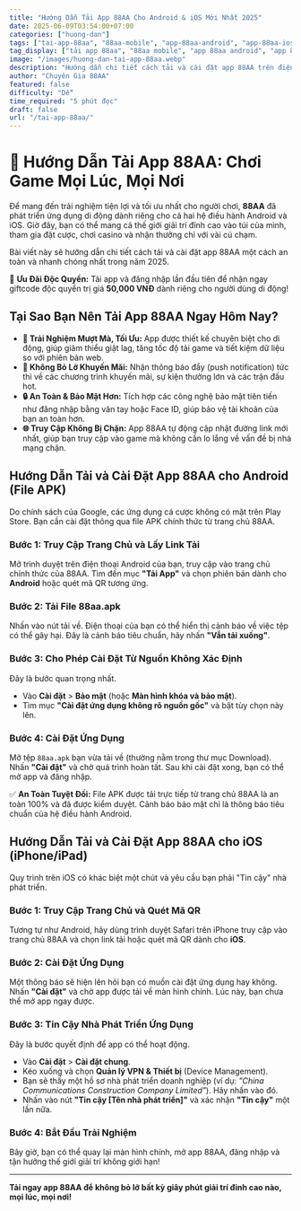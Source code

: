 ```yaml
---
title: "Hướng Dẫn Tải App 88AA Cho Android & iOS Mới Nhất 2025"
date: 2025-06-09T03:54:00+07:00
categories: ["huong-dan"]
tags: ["tai-app-88aa", "88aa-mobile", "app-88aa-android", "app-88aa-ios", "huong-dan"]
tag_display: ["tải app 88aa", "88aa mobile", "app 88aa android", "app 88aa ios", "hướng dẫn"]
image: "/images/huong-dan-tai-app-88aa.webp"
description: "Hướng dẫn chi tiết cách tải và cài đặt app 88AA trên điện thoại Android (APK) và iOS. Trải nghiệm game mượt mà, nhận thông báo khuyến mãi tức thì."
author: "Chuyên Gia 88AA"
featured: false
difficulty: "Dễ"
time_required: "5 phút đọc"
draft: false
url: "/tai-app-88aa/"
---
```


# 📲 Hướng Dẫn Tải App 88AA: Chơi Game Mọi Lúc, Mọi Nơi

Để mang đến trải nghiệm tiện lợi và tối ưu nhất cho người chơi, **88AA** đã phát triển ứng dụng di động dành riêng cho cả hai hệ điều hành Android và iOS. Giờ đây, bạn có thể mang cả thế giới giải trí đỉnh cao vào túi của mình, tham gia đặt cược, chơi casino và nhận thưởng chỉ với vài cú chạm.

Bài viết này sẽ hướng dẫn chi tiết cách tải và cài đặt app 88AA một cách an toàn và nhanh chóng nhất trong năm 2025.

<div class="highlight-box">
🎁 <strong>Ưu Đãi Độc Quyền:</strong> Tải app và đăng nhập lần đầu tiên để nhận ngay giftcode độc quyền trị giá <strong>50,000 VNĐ</strong> dành riêng cho người dùng di động!
</div>

## Tại Sao Bạn Nên Tải App 88AA Ngay Hôm Nay?

-   **🚀 Trải Nghiệm Mượt Mà, Tối Ưu:** App được thiết kế chuyên biệt cho di động, giúp giảm thiểu giật lag, tăng tốc độ tải game và tiết kiệm dữ liệu so với phiên bản web.
-   **🔔 Không Bỏ Lỡ Khuyến Mãi:** Nhận thông báo đẩy (push notification) tức thì về các chương trình khuyến mãi, sự kiện thưởng lớn và các trận đấu hot.
-   **🔒 An Toàn & Bảo Mật Hơn:** Tích hợp các công nghệ bảo mật tiên tiến như đăng nhập bằng vân tay hoặc Face ID, giúp bảo vệ tài khoản của bạn an toàn hơn.
-   **🌐 Truy Cập Không Bị Chặn:** App 88AA tự động cập nhật đường link mới nhất, giúp bạn truy cập vào game mà không cần lo lắng về vấn đề bị nhà mạng chặn.

## Hướng Dẫn Tải và Cài Đặt App 88AA cho Android (File APK)

Do chính sách của Google, các ứng dụng cá cược không có mặt trên Play Store. Bạn cần cài đặt thông qua file APK chính thức từ trang chủ 88AA.

### Bước 1: Truy Cập Trang Chủ và Lấy Link Tải
Mở trình duyệt trên điện thoại Android của bạn, truy cập vào trang chủ chính thức của 88AA. Tìm đến mục **"Tải App"** và chọn phiên bản dành cho **Android** hoặc quét mã QR tương ứng.

### Bước 2: Tải File 88aa.apk
Nhấn vào nút tải về. Điện thoại của bạn có thể hiển thị cảnh báo về việc tệp có thể gây hại. Đây là cảnh báo tiêu chuẩn, hãy nhấn **"Vẫn tải xuống"**.

### Bước 3: Cho Phép Cài Đặt Từ Nguồn Không Xác Định
Đây là bước quan trọng nhất.
-   Vào **Cài đặt** > **Bảo mật** (hoặc **Màn hình khóa và bảo mật**).
-   Tìm mục **"Cài đặt ứng dụng không rõ nguồn gốc"** và bật tùy chọn này lên.

### Bước 4: Cài Đặt Ứng Dụng
Mở tệp `88aa.apk` bạn vừa tải về (thường nằm trong thư mục Download). Nhấn **"Cài đặt"** và chờ quá trình hoàn tất. Sau khi cài đặt xong, bạn có thể mở app và đăng nhập.

<div class="warning-box">
✅ <strong>An Toàn Tuyệt Đối:</strong> File APK được tải trực tiếp từ trang chủ 88AA là an toàn 100% và đã được kiểm duyệt. Cảnh báo bảo mật chỉ là thông báo tiêu chuẩn của hệ điều hành Android.
</div>

## Hướng Dẫn Tải và Cài Đặt App 88AA cho iOS (iPhone/iPad)

Quy trình trên iOS có khác biệt một chút và yêu cầu bạn phải "Tin cậy" nhà phát triển.

### Bước 1: Truy Cập Trang Chủ và Quét Mã QR
Tương tự như Android, hãy dùng trình duyệt Safari trên iPhone truy cập vào trang chủ 88AA và chọn link tải hoặc quét mã QR dành cho **iOS**.

### Bước 2: Cài Đặt Ứng Dụng
Một thông báo sẽ hiện lên hỏi bạn có muốn cài đặt ứng dụng hay không. Nhấn **"Cài đặt"** và chờ app được tải về màn hình chính. Lúc này, bạn chưa thể mở app ngay được.

### Bước 3: Tin Cậy Nhà Phát Triển Ứng Dụng
Đây là bước quyết định để app có thể hoạt động.
-   Vào **Cài đặt** > **Cài đặt chung**.
-   Kéo xuống và chọn **Quản lý VPN & Thiết bị** (Device Management).
-   Bạn sẽ thấy một hồ sơ nhà phát triển doanh nghiệp (ví dụ: *"China Communications Construction Company Limited"*). Hãy nhấn vào đó.
-   Nhấn vào nút **"Tin cậy [Tên nhà phát triển]"** và xác nhận **"Tin cậy"** một lần nữa.

### Bước 4: Bắt Đầu Trải Nghiệm
Bây giờ, bạn có thể quay lại màn hình chính, mở app 88AA, đăng nhập và tận hưởng thế giới giải trí không giới hạn!

---

**Tải ngay app 88AA để không bỏ lỡ bất kỳ giây phút giải trí đỉnh cao nào, mọi lúc, mọi nơi!**
